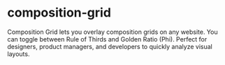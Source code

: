 # composition-grid
Composition Grid lets you overlay composition grids on any website. You can toggle between Rule of Thirds and Golden Ratio (Phi). Perfect for designers, product managers, and developers to quickly analyze visual layouts.
